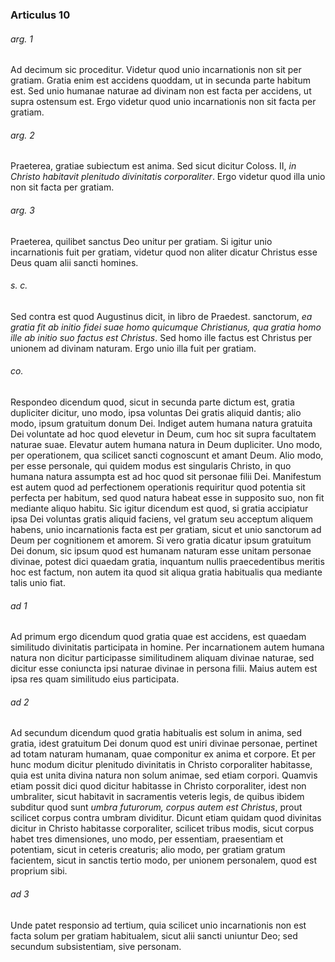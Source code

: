 ### Articulus 10

###### arg. 1
Ad decimum sic proceditur. Videtur quod unio incarnationis non sit per gratiam. Gratia enim est accidens quoddam, ut in secunda parte habitum est. Sed unio humanae naturae ad divinam non est facta per accidens, ut supra ostensum est. Ergo videtur quod unio incarnationis non sit facta per gratiam.

###### arg. 2
Praeterea, gratiae subiectum est anima. Sed sicut dicitur Coloss. II, *in Christo habitavit plenitudo divinitatis corporaliter*. Ergo videtur quod illa unio non sit facta per gratiam.

###### arg. 3
Praeterea, quilibet sanctus Deo unitur per gratiam. Si igitur unio incarnationis fuit per gratiam, videtur quod non aliter dicatur Christus esse Deus quam alii sancti homines.

###### s. c.
Sed contra est quod Augustinus dicit, in libro de Praedest. sanctorum, *ea gratia fit ab initio fidei suae homo quicumque Christianus, qua gratia homo ille ab initio suo factus est Christus*. Sed homo ille factus est Christus per unionem ad divinam naturam. Ergo unio illa fuit per gratiam.

###### co.
Respondeo dicendum quod, sicut in secunda parte dictum est, gratia dupliciter dicitur, uno modo, ipsa voluntas Dei gratis aliquid dantis; alio modo, ipsum gratuitum donum Dei. Indiget autem humana natura gratuita Dei voluntate ad hoc quod elevetur in Deum, cum hoc sit supra facultatem naturae suae. Elevatur autem humana natura in Deum dupliciter. Uno modo, per operationem, qua scilicet sancti cognoscunt et amant Deum. Alio modo, per esse personale, qui quidem modus est singularis Christo, in quo humana natura assumpta est ad hoc quod sit personae filii Dei. Manifestum est autem quod ad perfectionem operationis requiritur quod potentia sit perfecta per habitum, sed quod natura habeat esse in supposito suo, non fit mediante aliquo habitu. Sic igitur dicendum est quod, si gratia accipiatur ipsa Dei voluntas gratis aliquid faciens, vel gratum seu acceptum aliquem habens, unio incarnationis facta est per gratiam, sicut et unio sanctorum ad Deum per cognitionem et amorem. Si vero gratia dicatur ipsum gratuitum Dei donum, sic ipsum quod est humanam naturam esse unitam personae divinae, potest dici quaedam gratia, inquantum nullis praecedentibus meritis hoc est factum, non autem ita quod sit aliqua gratia habitualis qua mediante talis unio fiat.

###### ad 1
Ad primum ergo dicendum quod gratia quae est accidens, est quaedam similitudo divinitatis participata in homine. Per incarnationem autem humana natura non dicitur participasse similitudinem aliquam divinae naturae, sed dicitur esse coniuncta ipsi naturae divinae in persona filii. Maius autem est ipsa res quam similitudo eius participata.

###### ad 2
Ad secundum dicendum quod gratia habitualis est solum in anima, sed gratia, idest gratuitum Dei donum quod est uniri divinae personae, pertinet ad totam naturam humanam, quae componitur ex anima et corpore. Et per hunc modum dicitur plenitudo divinitatis in Christo corporaliter habitasse, quia est unita divina natura non solum animae, sed etiam corpori. Quamvis etiam possit dici quod dicitur habitasse in Christo corporaliter, idest non umbraliter, sicut habitavit in sacramentis veteris legis, de quibus ibidem subditur quod sunt *umbra futurorum, corpus autem est Christus*, prout scilicet corpus contra umbram dividitur. Dicunt etiam quidam quod divinitas dicitur in Christo habitasse corporaliter, scilicet tribus modis, sicut corpus habet tres dimensiones, uno modo, per essentiam, praesentiam et potentiam, sicut in ceteris creaturis; alio modo, per gratiam gratum facientem, sicut in sanctis tertio modo, per unionem personalem, quod est proprium sibi.

###### ad 3
Unde patet responsio ad tertium, quia scilicet unio incarnationis non est facta solum per gratiam habitualem, sicut alii sancti uniuntur Deo; sed secundum subsistentiam, sive personam.

